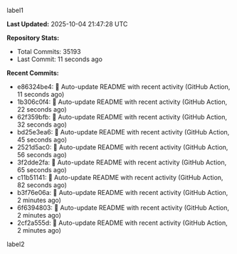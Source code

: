 
label1 
<!-- ACTIVITY_START -->
**Last Updated:** 2025-10-04 21:47:28 UTC

**Repository Stats:**
- Total Commits: 35193
- Last Commit: 11 seconds ago

**Recent Commits:**
- e86324be4: 🤖 Auto-update README with recent activity (GitHub Action, 11 seconds ago)
- 1b306c0f4: 🤖 Auto-update README with recent activity (GitHub Action, 22 seconds ago)
- 62f359bfb: 🤖 Auto-update README with recent activity (GitHub Action, 32 seconds ago)
- bd25e3ea6: 🤖 Auto-update README with recent activity (GitHub Action, 45 seconds ago)
- 2521d5ac0: 🤖 Auto-update README with recent activity (GitHub Action, 56 seconds ago)
- 3f2dde2fa: 🤖 Auto-update README with recent activity (GitHub Action, 65 seconds ago)
- c11b51141: 🤖 Auto-update README with recent activity (GitHub Action, 82 seconds ago)
- b3f76e06a: 🤖 Auto-update README with recent activity (GitHub Action, 2 minutes ago)
- 6f6394803: 🤖 Auto-update README with recent activity (GitHub Action, 2 minutes ago)
- 2cf2a555d: 🤖 Auto-update README with recent activity (GitHub Action, 2 minutes ago)
<!-- ACTIVITY_END -->

label2
